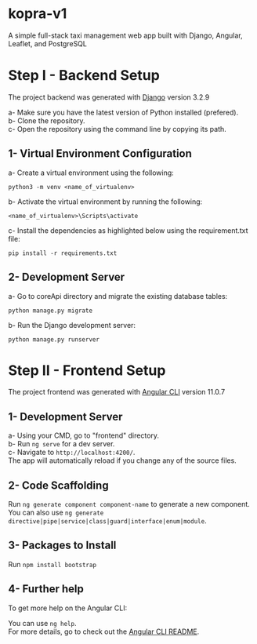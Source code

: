 # kopra-v1
A simple full-stack taxi management web app built with Django, Angular, Leaflet, and PostgreSQL

# Step I - Backend Setup

The project backend was generated with [Django](https://github.com/django/django) version 3.2.9

a- Make sure you have the latest version of Python installed (prefered).<br>
b- Clone the repository.<br>
c- Open the repository using the command line by copying its path.

## 1- Virtual Environment Configuration

a- Create a virtual environment using the following: <br>

`python3 -m venv <name_of_virtualenv>`

b- Activate the virtual environment by running the following:<br>

`<name_of_virtualenv>\Scripts\activate`

c- Install the dependencies as highlighted below using the requirement.txt file:<br>

`pip install -r requirements.txt`

## 2- Development Server

a- Go to coreApi directory and migrate the existing database tables:<br>

`python manage.py migrate`

b- Run the Django development server:<br>

`python manage.py runserver`

# Step II - Frontend Setup

The project frontend was generated with [Angular CLI](https://github.com/angular/angular-cli) version 11.0.7

## 1- Development Server

a- Using your CMD, go to "frontend" directory. <br>
b- Run `ng serve` for a dev server. <br>
c- Navigate to `http://localhost:4200/`. <br>
The app will automatically reload if you change any of the source files.

## 2- Code Scaffolding

Run `ng generate component component-name` to generate a new component. <br>
You can also use `ng generate directive|pipe|service|class|guard|interface|enum|module`.

## 3- Packages to Install

Run `npm install bootstrap`

## 4- Further help

To get more help on the Angular CLI:<br>

You can use `ng help`.<br>
For more details, go to check out the [Angular CLI README](https://github.com/angular/angular-cli/blob/master/README.md).
